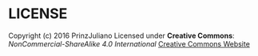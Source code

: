 # LICENSE
Copyright (c) 2016 PrinzJuliano
Licensed under **Creative Commons**: _NonCommercial-ShareAlike 4.0 International_
[Creative Commons Website](https://creativecommons.org/licenses/by-nc-sa/4.0/)